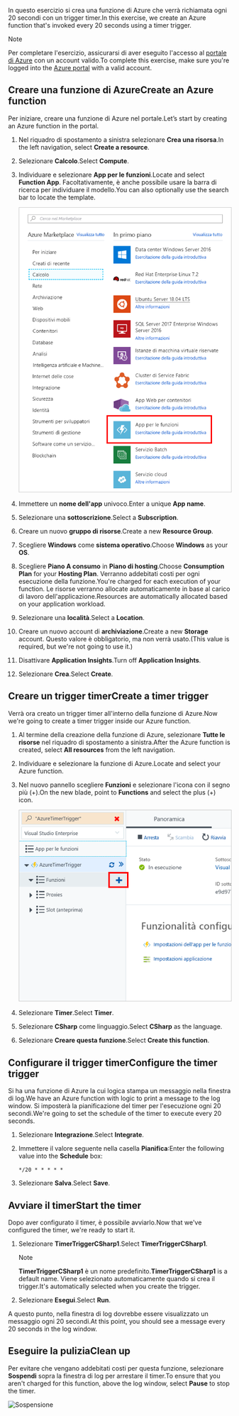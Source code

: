 <span data-ttu-id="36b80-101">In questo esercizio si crea una funzione di Azure che verrà richiamata ogni 20 secondi con un trigger timer.</span><span class="sxs-lookup"><span data-stu-id="36b80-101">In this exercise, we create an Azure function that's invoked every 20 seconds using a timer trigger.</span></span>

> [!NOTE] 
> <span data-ttu-id="36b80-102">Per completare l'esercizio, assicurarsi di aver eseguito l'accesso al [portale di Azure](https://portal.azure.com/) con un account valido.</span><span class="sxs-lookup"><span data-stu-id="36b80-102">To complete this exercise, make sure you're logged into the [Azure portal](https://portal.azure.com/) with a valid account.</span></span>

## <a name="create-an-azure-function"></a><span data-ttu-id="36b80-103">Creare una funzione di Azure</span><span class="sxs-lookup"><span data-stu-id="36b80-103">Create an Azure function</span></span>

<span data-ttu-id="36b80-104">Per iniziare, creare una funzione di Azure nel portale.</span><span class="sxs-lookup"><span data-stu-id="36b80-104">Let’s start by creating an Azure function in the portal.</span></span>

1. <span data-ttu-id="36b80-105">Nel riquadro di spostamento a sinistra selezionare **Crea una risorsa**.</span><span class="sxs-lookup"><span data-stu-id="36b80-105">In the left navigation, select **Create a resource**.</span></span>

1. <span data-ttu-id="36b80-106">Selezionare **Calcolo**.</span><span class="sxs-lookup"><span data-stu-id="36b80-106">Select **Compute**.</span></span>

1. <span data-ttu-id="36b80-107">Individuare e selezionare **App per le funzioni**.</span><span class="sxs-lookup"><span data-stu-id="36b80-107">Locate and select **Function App**.</span></span> <span data-ttu-id="36b80-108">Facoltativamente, è anche possibile usare la barra di ricerca per individuare il modello.</span><span class="sxs-lookup"><span data-stu-id="36b80-108">You can also optionally use the search bar to locate the template.</span></span>

    ![Selezionare App per le funzioni](../media/4-click-function-app.png)

1. <span data-ttu-id="36b80-110">Immettere un **nome dell'app** univoco.</span><span class="sxs-lookup"><span data-stu-id="36b80-110">Enter a unique **App name**.</span></span>

1. <span data-ttu-id="36b80-111">Selezionare una **sottoscrizione**.</span><span class="sxs-lookup"><span data-stu-id="36b80-111">Select a **Subscription**.</span></span>

1. <span data-ttu-id="36b80-112">Creare un nuovo **gruppo di risorse**.</span><span class="sxs-lookup"><span data-stu-id="36b80-112">Create a new **Resource Group**.</span></span>

1. <span data-ttu-id="36b80-113">Scegliere **Windows** come **sistema operativo**.</span><span class="sxs-lookup"><span data-stu-id="36b80-113">Choose **Windows** as your **OS**.</span></span>

1. <span data-ttu-id="36b80-114">Scegliere **Piano A consumo** in **Piano di hosting**.</span><span class="sxs-lookup"><span data-stu-id="36b80-114">Choose **Consumption Plan** for your **Hosting Plan**.</span></span> <span data-ttu-id="36b80-115">Verranno addebitati costi per ogni esecuzione della funzione.</span><span class="sxs-lookup"><span data-stu-id="36b80-115">You're charged for each execution of your function.</span></span> <span data-ttu-id="36b80-116">Le risorse verranno allocate automaticamente in base al carico di lavoro dell'applicazione.</span><span class="sxs-lookup"><span data-stu-id="36b80-116">Resources are automatically allocated based on your application workload.</span></span>

1. <span data-ttu-id="36b80-117">Selezionare una **località**.</span><span class="sxs-lookup"><span data-stu-id="36b80-117">Select a **Location**.</span></span>

1. <span data-ttu-id="36b80-118">Creare un nuovo account di **archiviazione**.</span><span class="sxs-lookup"><span data-stu-id="36b80-118">Create a new **Storage** account.</span></span> <span data-ttu-id="36b80-119">Questo valore è obbligatorio, ma non verrà usato.</span><span class="sxs-lookup"><span data-stu-id="36b80-119">(This value is required, but we're not going to use it.)</span></span>

1. <span data-ttu-id="36b80-120">Disattivare **Application Insights**.</span><span class="sxs-lookup"><span data-stu-id="36b80-120">Turn off **Application Insights**.</span></span>

1. <span data-ttu-id="36b80-121">Selezionare **Crea**.</span><span class="sxs-lookup"><span data-stu-id="36b80-121">Select **Create**.</span></span>

## <a name="create-a-timer-trigger"></a><span data-ttu-id="36b80-122">Creare un trigger timer</span><span class="sxs-lookup"><span data-stu-id="36b80-122">Create a timer trigger</span></span>

<span data-ttu-id="36b80-123">Verrà ora creato un trigger timer all'interno della funzione di Azure.</span><span class="sxs-lookup"><span data-stu-id="36b80-123">Now we're going to create a timer trigger inside our Azure function.</span></span>

1. <span data-ttu-id="36b80-124">Al termine della creazione della funzione di Azure, selezionare **Tutte le risorse** nel riquadro di spostamento a sinistra.</span><span class="sxs-lookup"><span data-stu-id="36b80-124">After the Azure function is created, select **All resources** from the left navigation.</span></span>

1. <span data-ttu-id="36b80-125">Individuare e selezionare la funzione di Azure.</span><span class="sxs-lookup"><span data-stu-id="36b80-125">Locate and select your Azure function.</span></span>

1. <span data-ttu-id="36b80-126">Nel nuovo pannello scegliere **Funzioni** e selezionare l'icona con il segno più (+).</span><span class="sxs-lookup"><span data-stu-id="36b80-126">On the new blade, point to **Functions** and select the plus (+) icon.</span></span>

    ![Scegliere Funzioni e selezionare +](../media/4-hover-function.png)

1. <span data-ttu-id="36b80-128">Selezionare **Timer**.</span><span class="sxs-lookup"><span data-stu-id="36b80-128">Select **Timer**.</span></span>

1. <span data-ttu-id="36b80-129">Selezionare **CSharp** come linguaggio.</span><span class="sxs-lookup"><span data-stu-id="36b80-129">Select **CSharp** as the language.</span></span>

1. <span data-ttu-id="36b80-130">Selezionare **Creare questa funzione**.</span><span class="sxs-lookup"><span data-stu-id="36b80-130">Select **Create this function**.</span></span>

## <a name="configure-the-timer-trigger"></a><span data-ttu-id="36b80-131">Configurare il trigger timer</span><span class="sxs-lookup"><span data-stu-id="36b80-131">Configure the timer trigger</span></span>

<span data-ttu-id="36b80-132">Si ha una funzione di Azure la cui logica stampa un messaggio nella finestra di log.</span><span class="sxs-lookup"><span data-stu-id="36b80-132">We have an Azure function with logic to print a message to the log window.</span></span> <span data-ttu-id="36b80-133">Si imposterà la pianificazione del timer per l'esecuzione ogni 20 secondi.</span><span class="sxs-lookup"><span data-stu-id="36b80-133">We're going to set the schedule of the timer to execute every 20 seconds.</span></span>

1. <span data-ttu-id="36b80-134">Selezionare **Integrazione**.</span><span class="sxs-lookup"><span data-stu-id="36b80-134">Select **Integrate**.</span></span>

1. <span data-ttu-id="36b80-135">Immettere il valore seguente nella casella **Pianifica**:</span><span class="sxs-lookup"><span data-stu-id="36b80-135">Enter the following value into the **Schedule** box:</span></span>

    ```
    */20 * * * * *
    ```

1. <span data-ttu-id="36b80-136">Selezionare **Salva**.</span><span class="sxs-lookup"><span data-stu-id="36b80-136">Select **Save**.</span></span>

## <a name="start-the-timer"></a><span data-ttu-id="36b80-137">Avviare il timer</span><span class="sxs-lookup"><span data-stu-id="36b80-137">Start the timer</span></span>

<span data-ttu-id="36b80-138">Dopo aver configurato il timer, è possibile avviarlo.</span><span class="sxs-lookup"><span data-stu-id="36b80-138">Now that we've configured the timer, we're ready to start it.</span></span>

1. <span data-ttu-id="36b80-139">Selezionare **TimerTriggerCSharp1**.</span><span class="sxs-lookup"><span data-stu-id="36b80-139">Select **TimerTriggerCSharp1**.</span></span> 

    > [!NOTE]
    > <span data-ttu-id="36b80-140">**TimerTriggerCSharp1** è un nome predefinito.</span><span class="sxs-lookup"><span data-stu-id="36b80-140">**TimerTriggerCSharp1** is a default name.</span></span> <span data-ttu-id="36b80-141">Viene selezionato automaticamente quando si crea il trigger.</span><span class="sxs-lookup"><span data-stu-id="36b80-141">It's automatically selected when you create the trigger.</span></span>

1. <span data-ttu-id="36b80-142">Selezionare **Esegui**.</span><span class="sxs-lookup"><span data-stu-id="36b80-142">Select **Run**.</span></span> 

<span data-ttu-id="36b80-143">A questo punto, nella finestra di log dovrebbe essere visualizzato un messaggio ogni 20 secondi.</span><span class="sxs-lookup"><span data-stu-id="36b80-143">At this point, you should see a message every 20 seconds in the log window.</span></span>

## <a name="clean-up"></a><span data-ttu-id="36b80-144">Eseguire la pulizia</span><span class="sxs-lookup"><span data-stu-id="36b80-144">Clean up</span></span>

<span data-ttu-id="36b80-145">Per evitare che vengano addebitati costi per questa funzione, selezionare **Sospendi** sopra la finestra di log per arrestare il timer.</span><span class="sxs-lookup"><span data-stu-id="36b80-145">To ensure that you aren't charged for this function, above the log window, select **Pause** to stop the timer.</span></span>

![Sospensione](../media/4-pause-timer.png)


